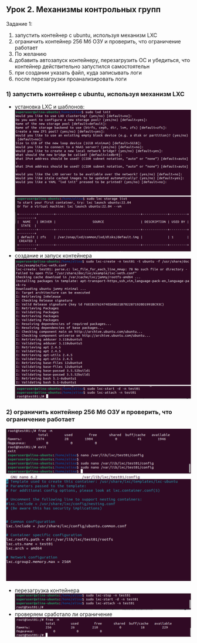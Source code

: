 ## Урок 2. Механизмы контрольных групп

Задание 1:
1) запустить контейнер с ubuntu, используя механизм LXC
2) ограничить контейнер 256 Мб ОЗУ и проверить, что ограничение работает
3) По желанию
4) добавить автозапуск контейнеру, перезагрузить ОС и убедиться, что контейнер действительно запустился самостоятельн
5) при создании указать файл, куда записывать логи
6) после перезагрузки проанализировать логи


### 1) запустить контейнер с ubuntu, используя механизм LXC
  - установка LXC и шаблонов:
  ![](images/1.png)
  ![](images/2.png)
  - создание и запуск контейнера
  ![](images/3.png)
  ![](images/4.png)
### 2) ограничить контейнер 256 Мб ОЗУ и проверить, что ограничение работает
   ![](images/5.png)
   ![](images/6.png)
  - перезагрузка контейнера
   ![](images/7.png)
  - проверяем сработало ли ограничение
   ![](images/8.png)


